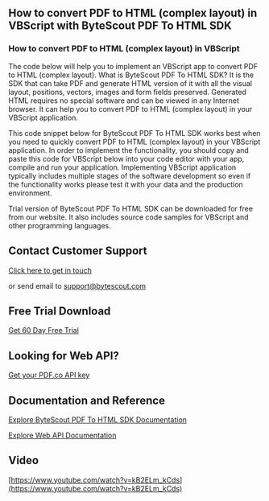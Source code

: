 ## How to convert PDF to HTML (complex layout) in VBScript with ByteScout PDF To HTML SDK

### How to convert PDF to HTML (complex layout) in VBScript

The code below will help you to implement an VBScript app to convert PDF to HTML (complex layout). What is ByteScout PDF To HTML SDK? It is the SDK that can take PDF and generate HTML version of it with all the visual layout, positions, vectors, images and form fields preserved. Generated HTML requires no special software and can be viewed in any Internet browser. It can help you to convert PDF to HTML (complex layout) in your VBScript application.

This code snippet below for ByteScout PDF To HTML SDK works best when you need to quickly convert PDF to HTML (complex layout) in your VBScript application. In order to implement the functionality, you should copy and paste this code for VBScript below into your code editor with your app, compile and run your application. Implementing VBScript application typically includes multiple stages of the software development so even if the functionality works please test it with your data and the production environment.

Trial version of ByteScout PDF To HTML SDK can be downloaded for free from our website. It also includes source code samples for VBScript and other programming languages.

## Contact Customer Support

[Click here to get in touch](https://bytescout.zendesk.com/hc/en-us/requests/new?subject=ByteScout%20PDF%20To%20HTML%20SDK%20Question)

or send email to [support@bytescout.com](mailto:support@bytescout.com?subject=ByteScout%20PDF%20To%20HTML%20SDK%20Question) 

## Free Trial Download

[Get 60 Day Free Trial](https://bytescout.com/download/web-installer?utm_source=github-readme)

## Looking for Web API? 

[Get your PDF.co API key](https://pdf.co/documentation/api?utm_source=github-readme)

## Documentation and Reference

[Explore ByteScout PDF To HTML SDK Documentation](https://bytescout.com/documentation/index.html?utm_source=github-readme)

[Explore Web API Documentation](https://pdf.co/documentation/api?utm_source=github-readme)

## Video

[https://www.youtube.com/watch?v=kB2ELm_kCds](https://www.youtube.com/watch?v=kB2ELm_kCds)